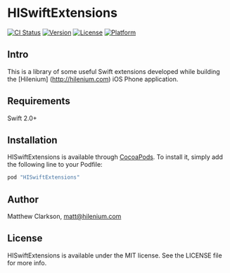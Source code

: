 # HISwiftExtensions

[![CI Status](http://img.shields.io/travis/Hilenium/HISwiftExtensions.svg?style=flat)](https://travis-ci.org/hilenium/HISwiftExtensions)
[![Version](https://img.shields.io/cocoapods/v/HISwiftExtensions.svg?style=flat)](http://cocoapods.org/pods/HISwiftExtensions)
[![License](https://img.shields.io/cocoapods/l/HISwiftExtensions.svg?style=flat)](http://cocoapods.org/pods/HISwiftExtensions)
[![Platform](https://img.shields.io/cocoapods/p/HISwiftExtensions.svg?style=flat)](http://cocoapods.org/pods/HISwiftExtensions)

## Intro

This is a library of some useful Swift extensions developed while building the [Hilenium] (http://hilenium.com) iOS Phone application. 

## Requirements

Swift 2.0+

## Installation

HISwiftExtensions is available through [CocoaPods](http://cocoapods.org). To install
it, simply add the following line to your Podfile:

```ruby
pod "HISwiftExtensions"
```

## Author

Matthew Clarkson, matt@hilenium.com

## License

HISwiftExtensions is available under the MIT license. See the LICENSE file for more info.